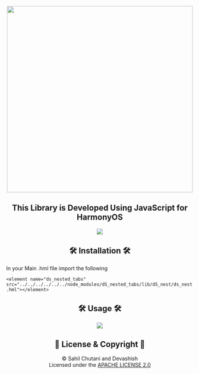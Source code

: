 <p align="center">
  <img width="500" src="https://user-images.githubusercontent.com/54733680/147241108-53cd2764-d291-4c5c-bfca-13e5dbecdc3b.jpg">
</p>
<h2 align=center>This Library is Developed Using JavaScript for HarmonyOS</h2>

<p align="center">
  <img src="https://user-images.githubusercontent.com/54733680/147242006-309c6d9d-a7fa-475f-904d-5bb9eee0fad3.png">
</p>
<h2 align=center>🛠 Installation 🛠</h2>
In your Main .hml file import the following 
<!--  -->

`<element name="ds_nested_tabs" src="../../../../../../node_modules/dS_nested_tabs/lib/dS_nest/ds_nest.hml"></element>`

<!--  -->
<h2 align=center>🛠 Usage 🛠</h2>
<p align="center">
  <img src="https://user-images.githubusercontent.com/54733680/147242169-c5f4534b-1967-4dd1-a150-621f0991dd01.png">
</p>

<h2 align=center>📝 License & Copyright 📝</h2>

<p align="center">
 © Sahil Chutani and Devashish
  <br>
  Licensed under the <a href="https://github.com/sahilchutani/nested_tab/blob/main/LICENSE">APACHE LICENSE 2.0</a>
</p>







